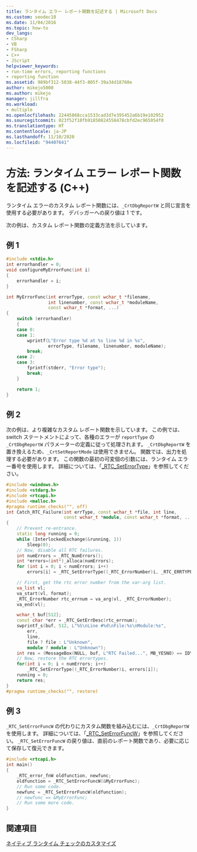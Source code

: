 ```yaml
---
title: ランタイム エラー レポート関数を記述する | Microsoft Docs
ms.custom: seodec18
ms.date: 11/04/2016
ms.topic: how-to
dev_langs:
- CSharp
- VB
- FSharp
- C++
- JScript
helpviewer_keywords:
- run-time errors, reporting functions
- reporting function
ms.assetid: 989bf312-5038-44f3-805f-39a34d18760e
author: mikejo5000
ms.author: mikejo
manager: jillfra
ms.workload:
- multiple
ms.openlocfilehash: 22445868cca1533cad3d7e395452a6b19e102952
ms.sourcegitcommit: 023f52f10fb91850824558478cbfd2ec965054f0
ms.translationtype: HT
ms.contentlocale: ja-JP
ms.lasthandoff: 11/10/2020
ms.locfileid: "94407641"
---
```

# <a name="how-to-write-a-run-time-error-reporting-function-c"></a>方法: ランタイム エラー レポート関数を記述する (C++)
ランタイム エラーのカスタム レポート関数には、`_CrtDbgReportW` と同じ宣言を使用する必要があります。 デバッガーへの戻り値は 1 です。

次の例は、カスタム レポート関数の定義方法を示しています。

## <a name="example-1"></a>例 1

```cpp
#include <stdio.h>
int errorhandler = 0;
void configureMyErrorFunc(int i)
{
    errorhandler = i;
}

int MyErrorFunc(int errorType, const wchar_t *filename,
                int linenumber, const wchar_t *moduleName,
                const wchar_t *format, ...)
{
    switch (errorhandler)
    {
    case 0:
    case 1:
        wprintf(L"Error type %d at %s line %d in %s",
                errorType, filename, linenumber, moduleName);
        break;
    case 2:
    case 3:
        fprintf(stderr, "Error type");
        break;
    }

    return 1;
}
```

## <a name="example-2"></a>例 2
次の例は、より複雑なカスタム レポート関数を示しています。 この例では、switch ステートメントによって、各種のエラーが `reportType` の `_CrtDbgReportW` パラメーターの定義に従って処理されます。 `_CrtDbgReportW` を置き換えるため、`_CrtSetReportMode` は使用できません。 関数では、出力を処理する必要があります。 この関数の最初の可変個の引数には、ランタイム エラー番号を使用します。 詳細については、「[_RTC_SetErrorType](/cpp/c-runtime-library/reference/rtc-seterrortype)」を参照してください。

```cpp
#include <windows.h>
#include <stdarg.h>
#include <rtcapi.h>
#include <malloc.h>
#pragma runtime_checks("", off)
int Catch_RTC_Failure(int errType, const wchar_t *file, int line,
                      const wchar_t *module, const wchar_t *format, ...)
{
    // Prevent re-entrance.
    static long running = 0;
    while (InterlockedExchange(&running, 1))
        Sleep(0);
    // Now, disable all RTC failures.
    int numErrors = _RTC_NumErrors();
    int *errors=(int*)_alloca(numErrors);
    for (int i = 0; i < numErrors; i++)
        errors[i] = _RTC_SetErrorType((_RTC_ErrorNumber)i, _RTC_ERRTYPE_IGNORE);

    // First, get the rtc error number from the var-arg list.
    va_list vl;
    va_start(vl, format);
    _RTC_ErrorNumber rtc_errnum = va_arg(vl, _RTC_ErrorNumber);
    va_end(vl);

    wchar_t buf[512];
    const char *err = _RTC_GetErrDesc(rtc_errnum);
    swprintf_s(buf, 512, L"%S\nLine #%d\nFile:%s\nModule:%s",
        err,
        line,
        file ? file : L"Unknown",
        module ? module : L"Unknown");
    int res = (MessageBox(NULL, buf, L"RTC Failed...", MB_YESNO) == IDYES) ? 1 : 0;
    // Now, restore the RTC errortypes.
    for(int i = 0; i < numErrors; i++)
        _RTC_SetErrorType((_RTC_ErrorNumber)i, errors[i]);
    running = 0;
    return res;
}
#pragma runtime_checks("", restore)
```

## <a name="example-3"></a>例 3
`_RTC_SetErrorFuncW` の代わりにカスタム関数を組み込むには、`_CrtDbgReportW` を使用します。 詳細については、「[_RTC_SetErrorFuncW](/cpp/c-runtime-library/reference/rtc-seterrorfuncw)」を参照してください。 `_RTC_SetErrorFuncW` の戻り値は、直前のレポート関数であり、必要に応じて保存して復元できます。

```cpp
#include <rtcapi.h>
int main()
{
    _RTC_error_fnW oldfunction, newfunc;
    oldfunction = _RTC_SetErrorFuncW(&MyErrorFunc);
    // Run some code.
    newfunc = _RTC_SetErrorFuncW(oldfunction);
    // newfunc == &MyErrorFunc;
    // Run some more code.
}
```

## <a name="see-also"></a>関連項目
[ネイティブ ランタイム チェックのカスタマイズ](../debugger/native-run-time-checks-customization.md)
